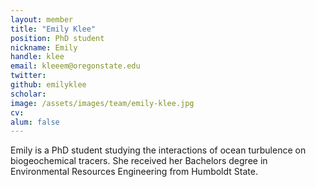 ```yaml
---
layout: member
title: "Emily Klee"
position: PhD student
nickname: Emily
handle: klee
email: kleeem@oregonstate.edu
twitter:
github: emilyklee
scholar:
image: /assets/images/team/emily-klee.jpg
cv:
alum: false
---
```

Emily is a PhD student studying the interactions of ocean turbulence on biogeochemical tracers. She received her Bachelors degree in Environmental Resources Engineering from Humboldt State.


[Oregon State University]: http://oregonstate.edu/
[School of Mechanical, Industrial, and Manufacturing Engineering]: http://mime.oregonstate.edu
